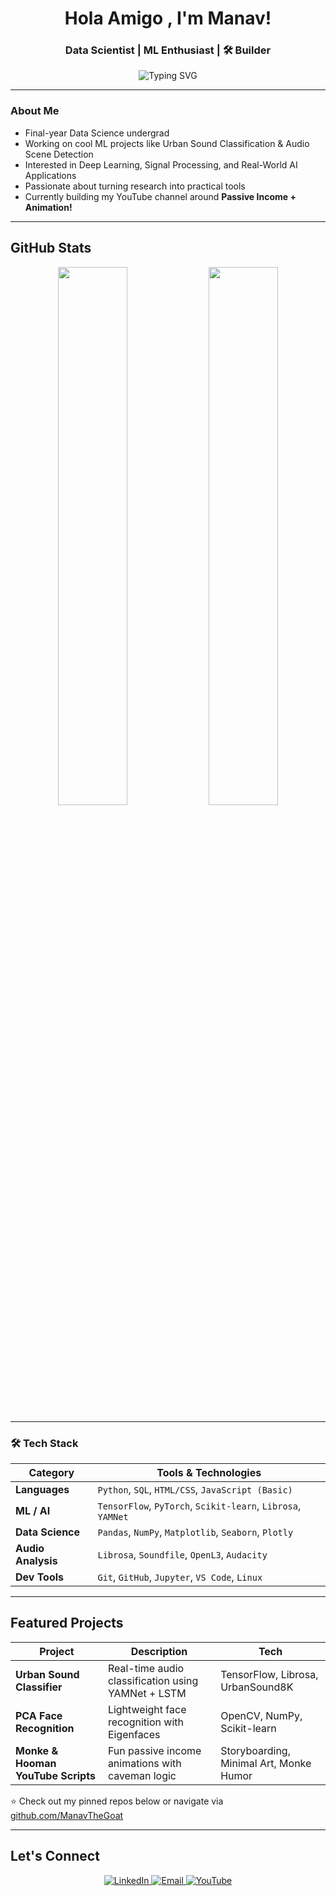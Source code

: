 <h1 align="center">Hola Amigo , I'm Manav!</h1>
<h3 align="center"> Data Scientist |  ML Enthusiast | 🛠 Builder</h3>

<p align="center">
  <img src="https://readme-typing-svg.demolab.com?font=Fira+Code&weight=500&pause=1000&color=00F7FF&center=true&vCenter=true&multiline=true&repeat=false&width=435&lines=I+turn+data+into+decisions+%26+ideas+into+impact." alt="Typing SVG" />
</p>

---

###  About Me

-  Final-year Data Science undergrad
-  Working on cool ML projects like Urban Sound Classification & Audio Scene Detection
-  Interested in Deep Learning, Signal Processing, and Real-World AI Applications
-  Passionate about turning research into practical tools
-  Currently building my YouTube channel around **Passive Income + Animation!**

---
##  GitHub Stats

<p align="center">
  <img src="https://github-readme-stats.vercel.app/api?username=ManavTheGoat&show_icons=true&theme=radical" width="47%" />
  <img src="https://streak-stats.demolab.com/?user=ManavTheGoat&theme=radical" width="47%" />
</p>

---

### 🛠 Tech Stack

| Category        | Tools & Technologies |
|----------------|----------------------|
| **Languages**   | `Python`, `SQL`, `HTML/CSS`, `JavaScript (Basic)` |
| **ML / AI**     | `TensorFlow`, `PyTorch`, `Scikit-learn`, `Librosa`, `YAMNet` |
| **Data Science**| `Pandas`, `NumPy`, `Matplotlib`, `Seaborn`, `Plotly` |
| **Audio Analysis** | `Librosa`, `Soundfile`, `OpenL3`, `Audacity` |
| **Dev Tools**   | `Git`, `GitHub`, `Jupyter`, `VS Code`, `Linux` |
---

##  Featured Projects

| Project | Description | Tech |
|--------|-------------|------|
|  **Urban Sound Classifier** | Real-time audio classification using YAMNet + LSTM | TensorFlow, Librosa, UrbanSound8K |
|  **PCA Face Recognition** | Lightweight face recognition with Eigenfaces | OpenCV, NumPy, Scikit-learn |
|  **Monke & Hooman YouTube Scripts** | Fun passive income animations with caveman logic | Storyboarding, Minimal Art, Monke Humor |

⭐ Check out my pinned repos below or navigate via [github.com/ManavTheGoat](https://github.com/ManavTheGoat)

---

##  Let's Connect

<p align="center">
  <a href="https://linkedin.com/in/singh-manavpreet" target="_blank">
    <img alt="LinkedIn" src="https://img.shields.io/badge/LinkedIn-blue?logo=linkedin&style=for-the-badge" />
  </a>
  <a href="mailto:manav.cheema03@gmail.com">
    <img alt="Email" src="https://img.shields.io/badge/Gmail-D14836?logo=gmail&style=for-the-badge" />
  </a>
  <a href="https://www.youtube.com/@BanklessBrain">
    <img alt="YouTube" src="https://img.shields.io/badge/YouTube-red?logo=youtube&style=for-the-badge" />
  </a>
</p>
